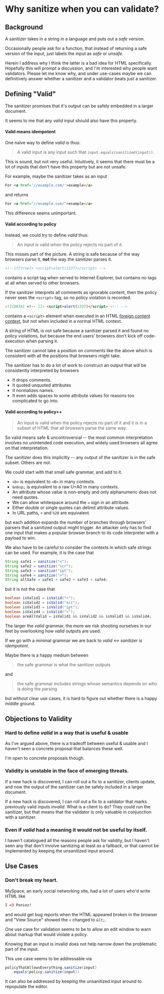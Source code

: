 # Why sanitize when you can validate?

## Background

A sanitizer takes in a string in a language and puts out a *safe* version.

Occasionally people ask for a function, that instead of returning a
safe version of the input, just labels the input as *safe* or
*unsafe*.

Herein I address why I think the latter is a bad idea for HTML specifically.
Hopefully this will prompt a discussion, and I'm interested why people want
validators.  Please let me know why, and under use-cases maybe we can
definitively answer whether a sanitizer and a validator beats just a sanitizer.

## Defining "Valid"

The sanitizer promises that it's output can be safely embedded in a larger
document.

It seems to me that any *valid* input should also have this property.

#### Valid means idempotent

One na&iuml;ve way to define *valid* is thus:

> A valid input is any input such that `input.equals(sanitized(input))`.

This is sound, but not very useful.  Intuitively, it seems that there
must be a lot of inputs that don't have this property but are not unsafe.

For example, maybe the sanitizer takes as an input

```html
For <a href='//example.com/'>example</a>
```

and returns

```html
For <a href="//example.com/">example</a>
```

This difference seems unimportant.

#### Valid according to policy

Instead, we could try to define *valid* thus:

> An input is valid when the policy rejects no part of it.

This misses part of the picture. A string is safe because of the way
browsers parse it, **not** the way the sanitizer parses it.

```html
<!--if[true]> <script>alert(1337)</script> -->
```

contains a script tag when served to Internet Explorer, but contains no
tags at all when served to other browsers.

If the sanitizer interprets all comments as ignorable content, then
the policy never sees the `<script>` tag, so no policy violation is
recorded.

```html
<![CDATA[ <!-- ]]> <script>alert(1337)</script> <!-- -->
```

contains a `<script>` element when executed in an HTML
[foreign content context](http://www.w3.org/TR/html5/syntax.html#cdata-sections),
but not when included in a normal HTML context.

A string of HTML is not safe because a sanitizer parsed it and found
no policy violations, but because the end users' browsers don't kick
off code-execution when parsing it.

The sanitizer cannot take a position on comments like the above which
is consistent with all the positions that browsers might take.

The sanitizer has to do a lot of work to construct an output that will
be consistently interpreted by browsers

* It drops comments.
* It quoted unquoted attributes
* It normalizes names.
* It even adds spaces to some attribute values for reasons too
  complicated to go into.



#### Valid according to policy++

> An input is valid when the policy rejects no part of it and it is in
> a subset of HTML that all browsers parse the same way.

So valid means safe & uncontroversial -- the most common
interpretation involves no unintended code execution, and widely used
browsers all agree on that interpretation.

The sanitizer does this implicitly -- any output of the sanitizer is in
the safe subset.  Others are not.

We could start with that small safe grammar, and add to it.

* `<b>` is equivalent to `<B>` in many contexts.
* `&nbsp;` is equivalent to a raw U+A0 in many contexts.
* An attribute whose value is non-empty and only alphanumeric does not
  need quotes.
* We can allow whitespace around the `=` sign in an attribute.
* Either double or single quotes can delimit attribute values.
* In URL paths, `+` and `%20` are equivalent.

but each addition expands the number of branches through browsers'
parsers that a sanitized output might trigger.  An attacker only
has to find one input that makes a popular browser branch to
its code interpreter with a payload to win.

We also have to be careful to consider the contexts in which safe
strings can be used.  For example, it is the case that

```java
String safe1 = sanitize("<");
String safe2 = sanitize("scr");
String safe3 = sanitize("ipt");
String safe4 = sanitize(">");
String allSafe = safe1 + safe2 + safe3 + safe4;
```

but it is not the case that

```java
boolean isValid1 = isValid("<");
boolean isValid2 = isValid("scr");
boolean isValid3 = isValid("ipt");
boolean isValid4 = isValid(">");
boolean areAllValid = isValid1 && isValid2 && isValid3 && isValid4;
```

The larger the *valid* grammar, the more we risk shooting ourselves in
our feet by overlooking how *valid* outputs are used.

If we go with a minimal grammar we are back to *valid* <->
*sanitizer is idempotent*.

Maybe there is a happy medium between

> the safe grammar is what the sanitizer outputs

and

> the safe grammar includes strings whose semantics
> depends on who is doing the parsing

but without clear use cases, it is hard to figure out whether there
is a happy middle ground.



## Objections to Validity

### Hard to define *valid* in a way that is useful & usable

As I've argued above, there is a tradeoff between useful & usable
and I haven't seen a concrete proposal that balances these well.

I'm open to concrete proposals though.

### Validity is unstable in the face of emerging threats.

If a new hack is discovered, I can roll out a fix to a sanitizer, clients
update, and now the output of the sanitizer can be safely included in a
larger document.

If a new hack is discovered, I can roll out a fix to a validator that marks
previously valid inputs *invalid*.  What is a client to do?
They could run the sanitizer, but that means that the validator is only
valuable in conjunction with a sanitizer.

### Even if *valid* had a meaning it would not be useful by itself.

I haven't catalogued all the reasons people ask for validity, but I haven't
seen any that don't involve sanitizing at least as a fallback, or that cannot
be implemented by keeping the unsanitized input around.


## Use Cases

### Don't break my heart.

MySpace, an early social networking site, had a lot of users who'd
write HTML like

```html
I <3 Poniez!
```

and would get bug reports when the HTML appeared broken in the browser
and "View Source" showed the `<` changed to `&lt;`.

One use case for validation seems to be to allow an edit window to warn
about markup that would violate a policy.

Knowing that an input is invalid does not help narrow down the
problematic part of the input.

This use case seems to be addressable via

```java
policyThatAllowsEverything.sanitize(input)
   .equals(policy.sanitize(input))
```

It can also be addressed by keeping the unsanitized input around to
repopulate the editor.
